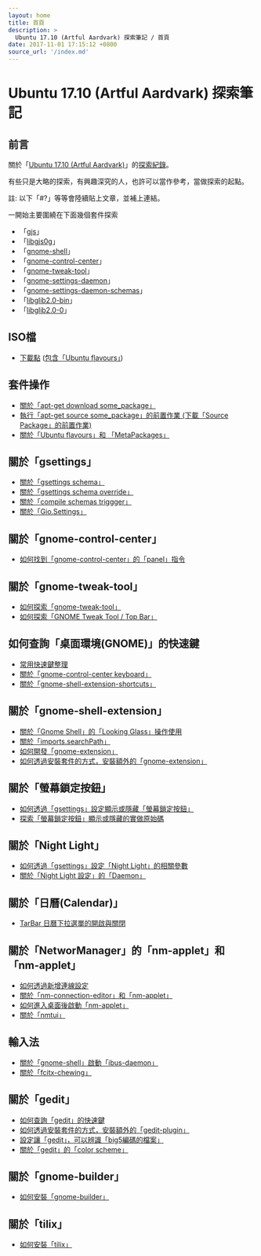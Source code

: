 ```yaml
---
layout: home
title: 首頁
description: >
  Ubuntu 17.10 (Artful Aardvark) 探索筆記 / 首頁
date: 2017-11-01 17:15:12 +0800
source_url: '/index.md'
---
```



# Ubuntu 17.10 (Artful Aardvark) 探索筆記


## 前言

關於「[Ubuntu 17.10 (Artful Aardvark)](https://wiki.ubuntu.com/ArtfulAardvark/ReleaseNotes)」的[探索紀錄](https://www.ubuntu-tw.org/modules/newbb/viewtopic.php?post_id=358814#forumpost358814)。

有些只是大略的探索，有興趣深究的人，也許可以當作參考，當做探索的起點。

註: 以下「#?」等等會陸續貼上文章，並補上連結。

一開始主要圍繞在下面幾個套件探索

* 「[gjs](https://packages.ubuntu.com/artful/gjs)」
* 「[libgjs0g](https://packages.ubuntu.com/artful/libgjs0g)」
* 「[gnome-shell](https://packages.ubuntu.com/artful/gnome-shell)」
* 「[gnome-control-center](https://packages.ubuntu.com/artful/gnome-control-center)」
* 「[gnome-tweak-tool](https://packages.ubuntu.com/artful/gnome-tweak-tool)」
* 「[gnome-settings-daemon](https://packages.ubuntu.com/artful/gnome-settings-daemon)」
* 「[gnome-settings-daemon-schemas](https://packages.ubuntu.com/artful/gnome-settings-daemon-schemas)」
* 「[libglib2.0-bin](https://packages.ubuntu.com/artful/libglib2.0-bin)」
* 「[libglib2.0-0](https://packages.ubuntu.com/artful/libglib2.0-0)」


## ISO檔

* [下載點](https://www.ubuntu-tw.org/modules/newbb/viewtopic.php?post_id=358650#forumpost358650) ([包含「Ubuntu flavours」](https://www.ubuntu.com/download/ubuntu-flavours))


## 套件操作

* [關於「apt-get download some_package」](https://www.ubuntu-tw.org/modules/newbb/viewtopic.php?post_id=358816#forumpost358816)
* [執行「apt-get source some_package」的前置作業 (下載「Source Package」的前置作業)](https://www.ubuntu-tw.org/modules/newbb/viewtopic.php?post_id=358818#forumpost358818)
* [關於「Ubuntu flavours」和 「MetaPackages」](https://www.ubuntu-tw.org/modules/newbb/viewtopic.php?post_id=358954#forumpost358954)


## 關於「gsettings」

* [關於「gsettings schema」](https://www.ubuntu-tw.org/modules/newbb/viewtopic.php?post_id=358926#forumpost358926)
* [關於「gsettings schema override」](https://www.ubuntu-tw.org/modules/newbb/viewtopic.php?post_id=358928#forumpost358928)
* [關於「compile schemas triggger」](https://www.ubuntu-tw.org/modules/newbb/viewtopic.php?post_id=358930#forumpost358930)
* [關於「Gio.Settings」](https://www.ubuntu-tw.org/modules/newbb/viewtopic.php?post_id=358950#forumpost358950)

## 關於「gnome-control-center」

* [如何找到「gnome-control-center」的「panel」指令](https://www.ubuntu-tw.org/modules/newbb/viewtopic.php?post_id=358820#forumpost358820)


## 關於「gnome-tweak-tool」

* [如何探索「gnome-tweak-tool」](https://www.ubuntu-tw.org/modules/newbb/viewtopic.php?post_id=358822#forumpost358822)
* [如何探索「GNOME Tweak Tool / Top Bar」](https://www.ubuntu-tw.org/modules/newbb/viewtopic.php?post_id=358824#forumpost358824)


## 如何查詢「桌面環境(GNOME)」的快速鍵

* [常用快速鍵整理](https://www.ubuntu-tw.org/modules/newbb/viewtopic.php?post_id=358826#forumpost358826)
* [關於「gnome-control-center keyboard」](https://www.ubuntu-tw.org/modules/newbb/viewtopic.php?post_id=358828#forumpost358828)
* [關於「gnome-shell-extension-shortcuts」](https://www.ubuntu-tw.org/modules/newbb/viewtopic.php?post_id=358830#forumpost358830)


## 關於「gnome-shell-extension」

* [關於「Gnome Shell」的「Looking Glass」操作使用](https://www.ubuntu-tw.org/modules/newbb/viewtopic.php?post_id=358832#forumpost358832)
* [關於「imports.searchPath」](https://www.ubuntu-tw.org/modules/newbb/viewtopic.php?post_id=358834#forumpost358834)
* [如何開發「gnome-extension」](https://www.ubuntu-tw.org/modules/newbb/viewtopic.php?post_id=358836#forumpost358836)
* [如何透過安裝套件的方式，安裝額外的「gnome-extension」](https://www.ubuntu-tw.org/modules/newbb/viewtopic.php?post_id=358838#forumpost358838)


## 關於「螢幕鎖定按鈕」

* [如何透過「gsettings」設定顯示或隱藏「螢幕鎖定按鈕」](https://www.ubuntu-tw.org/modules/newbb/viewtopic.php?post_id=358892#forumpost358892)
* [探索「螢幕鎖定按鈕」顯示或隱藏的實做原始碼](https://www.ubuntu-tw.org/modules/newbb/viewtopic.php?post_id=358938#forumpost358938)


## 關於「Night Light」

* [如何透過「gsettings」設定「Night Light」的相關參數](https://www.ubuntu-tw.org/modules/newbb/viewtopic.php?post_id=358968#forumpost358968)
* [關於「Night Light 設定」的「Daemon」](https://www.ubuntu-tw.org/modules/newbb/viewtopic.php?post_id=358970#forumpost358970)


## 關於「日曆(Calendar)」

* [TarBar 日曆下拉選單的開啟與關閉](https://www.ubuntu-tw.org/modules/newbb/viewtopic.php?post_id=358886#forumpost358886)


## 關於「NetworManager」的「nm-applet」和「nm-applet」

* [如何透過新增連線設定](https://www.ubuntu-tw.org/modules/newbb/viewtopic.php?post_id=358654#forumpost358654)
* [關於「nm-connection-editor」和「nm-applet」](https://www.ubuntu-tw.org/modules/newbb/viewtopic.php?post_id=358664#forumpost358664)
* [如何進入桌面後啟動「nm-applet」](https://www.ubuntu-tw.org/modules/newbb/viewtopic.php?post_id=358722#forumpost358722)
* [關於「nmtui」](https://www.ubuntu-tw.org/modules/newbb/viewtopic.php?post_id=358810#forumpost358810)

## 輸入法

* [關於「gnome-shell」啟動「ibus-daemon」](https://www.ubuntu-tw.org/modules/newbb/viewtopic.php?post_id=358940#forumpost358940)
* [關於「fcitx-chewing」](https://www.ubuntu-tw.org/modules/newbb/viewtopic.php?post_id=358948#forumpost358948)


## 關於「gedit」

* [如何查詢「gedit」的快速鍵](https://www.ubuntu-tw.org/modules/newbb/viewtopic.php?post_id=358840#forumpost358840)
* [如何透過安裝套件的方式，安裝額外的「gedit-plugin」](https://www.ubuntu-tw.org/modules/newbb/viewtopic.php?post_id=358842#forumpost358842)
* [設定讓「gedit」，可以辨識「big5編碼的檔案」](https://www.ubuntu-tw.org/modules/newbb/viewtopic.php?post_id=358844#forumpost358844)
* [關於「gedit」的「color scheme」](https://www.ubuntu-tw.org/modules/newbb/viewtopic.php?post_id=358846#forumpost358846)


## 關於「gnome-builder」

* [如何安裝「gnome-builder」](https://www.ubuntu-tw.org/modules/newbb/viewtopic.php?post_id=358848#forumpost358848)


## 關於「tilix」

* [如何安裝「tilix」](https://www.ubuntu-tw.org/modules/newbb/viewtopic.php?post_id=358850#forumpost358850)
